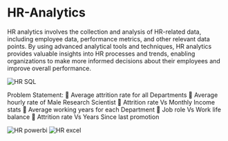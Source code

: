 # HR-Analytics

HR analytics involves the collection and analysis of HR-related data, including employee data, performance metrics, and other relevant data points. By using advanced analytical tools and techniques, HR analytics provides valuable insights into HR processes and trends, enabling organizations to make more informed decisions about their employees and improve overall performance.

![HR SQL](https://github.com/shanukumar007/HR-Analytics/assets/144050399/a78977b3-87e9-4a49-bdf2-e7376ff08e6c)

Problem Statement:
	Average attrition rate for all Departments
	Average hourly rate of Male Research Scientist 
	Attrition rate Vs Monthly Income stats 
	Average working years for each Department
	Job role Vs Work life balance
	Attrition rate Vs Years Since last promotion

![HR powerbi](https://github.com/shanukumar007/HR-Analytics/assets/144050399/591edf39-e4e8-4a04-8acd-dc30a83f88b5)
![HR excel](https://github.com/shanukumar007/HR-Analytics/assets/144050399/f3646191-4d1b-4ee8-acea-c20d4cdeebbc)
